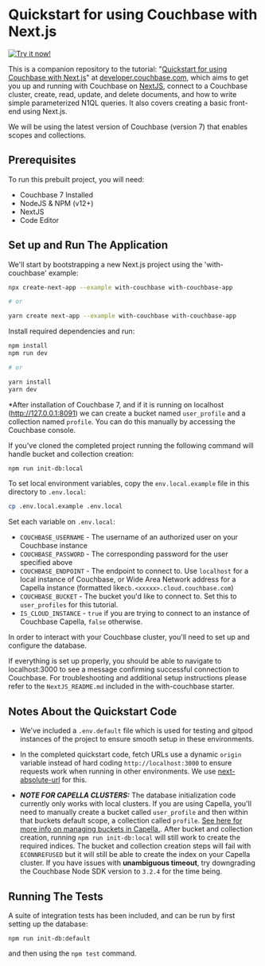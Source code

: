 # Quickstart for using Couchbase with Next.js


[![Try it now!](https://da-demo-images.s3.amazonaws.com/runItNow_outline.png?couchbase-example=nextjs-quickstart-repo&source=github)](https://gitpod.io/#https://github.com/couchbase-examples/nextjs-quickstart)

This is a companion repository to the tutorial: "[Quickstart for using Couchbase with Next.js](https://developer.couchbase.com/tutorial-quickstart-nextjs/)" at [developer.couchbase.com](https://developer.couchbase.com), which aims to get you up and running with Couchbase on [NextJS](https://nextjs.org/), connect to a Couchbase cluster, create, read, update, and delete documents, and how to write simple parameterized N1QL queries. It also covers creating a basic front-end using Next.js.

We will be using the latest version of Couchbase (version 7) that enables scopes and collections.

## Prerequisites

To run this prebuilt project, you will need:

- Couchbase 7 Installed
- NodeJS & NPM (v12+)
- NextJS
- Code Editor

## Set up and Run The Application
We'll start by bootstrapping a new Next.js project using the 'with-couchbase' example:

```sh
npx create-next-app --example with-couchbase with-couchbase-app

# or

yarn create next-app --example with-couchbase with-couchbase-app
```

Install required dependencies and run:
```sh
npm install
npm run dev

# or

yarn install
yarn dev
```


*After installation of Couchbase 7, and if it is running on localhost (http://127.0.0.1:8091) we can create a bucket named `user_profile` and a collection named `profile`. You can do this manually by accessing the Couchbase console.


If you've cloned the completed project running the following command will handle bucket and collection creation:

```sh
npm run init-db:local
```

To set local environment variables, copy the `env.local.example` file in this directory to `.env.local`:

```bash
cp .env.local.example .env.local
```

Set each variable on `.env.local`:

- `COUCHBASE_USERNAME` - The username of an authorized user on your Couchbase instance
- `COUCHBASE_PASSWORD` - The corresponding password for the user specified above
- `COUCHBASE_ENDPOINT` - The endpoint to connect to. Use `localhost` for a local instance of Couchbase, or Wide Area Network address for a Capella instance (formatted like`cb.<xxxxx>.cloud.couchbase.com`)
- `COUCHBASE_BUCKET` - The bucket you'd like to connect to. Set this to `user_profiles` for this tutorial.
- `IS_CLOUD_INSTANCE` - `true` if you are trying to connect to an instance of Couchbase Capella, `false` otherwise.

In order to interact with your Couchbase cluster, you'll need to set up and configure the database.


If everything is set up properly, you should be able to navigate to localhost:3000 to see a message confirming successful connection to Couchbase. For troubleshooting and additional setup instructions please refer to the `NextJS_README.md` included in the with-couchbase starter.

## Notes About the Quickstart Code
- We've included a `.env.default` file which is used for testing and gitpod instances of the project to ensure smooth setup in these environments.

- In the completed quickstart code, fetch URLs use a dynamic `origin` variable instead of hard coding `http://localhost:3000` to ensure requests work when running in other environments. We use [next-absolute-url](https://www.npmjs.com/package/next-absolute-url) for this.

- _**NOTE FOR CAPELLA CLUSTERS:**_ The database initialization code currently only works with local clusters. If you are using Capella, you'll need to manually create a bucket called `user_profile` and then within that buckets default scope, a collection called `profile`. [See here for more info on managing buckets in Capella.](https://docs.couchbase.com/cloud/clusters/data-service/manage-buckets.html). After bucket and collection creation, running `npm run init-db:local` will still work to create the required indices. The bucket and collection creation steps will fail with `ECONNREFUSED` but it will still be able to create the index on your Capella cluster. If you have issues with **unambiguous timeout**, try downgrading the Couchbase Node SDK version to `3.2.4` for the time being. 

## Running The Tests
A suite of integration tests has been included, and can be run by first setting up the database:
```
npm run init-db:default
```
and then using the `npm test` command.
